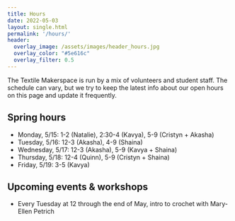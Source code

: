 ```yaml
---
title: Hours
date: 2022-05-03
layout: single.html
permalink: '/hours/'
header:
  overlay_image: /assets/images/header_hours.jpg
  overlay_color: "#5e616c"
  overlay_filter: 0.5
---
```


The Textile Makerspace is run by a mix of volunteers and student staff. The schedule can vary, but we try to keep the latest info about our open hours on this page and update it frequently.


## Spring hours

* Monday, 5/15: 1-2 (Natalie), 2:30-4 (Kavya), 5-9 (Cristyn + Akasha)
* Tuesday, 5/16: 12-3 (Akasha), 4-9 (Shaina)
* Wednesday, 5/17: 12-3 (Akasha), 5-9 (Kavya + Shaina)
* Thursday, 5/18: 12-4 (Quinn), 5-9 (Cristyn + Shaina)
* Friday, 5/19: 3-5 (Kavya) 


## Upcoming events & workshops
* Every Tuesday at 12 through the end of May, intro to crochet with Mary-Ellen Petrich